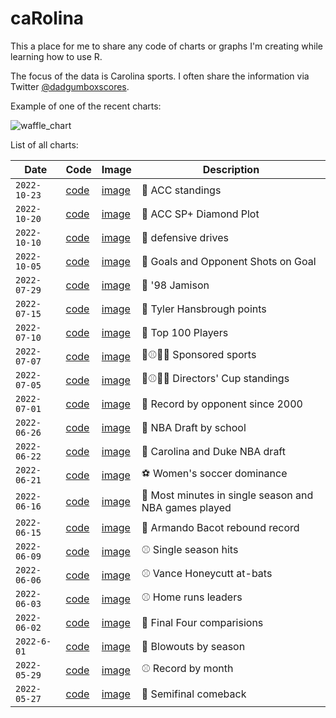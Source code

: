 # caRolina

This a place for me to share any code of charts or graphs I'm creating while learning how to use R. 

The focus of the data is Carolina sports. I often share the information via Twitter [@dadgumboxscores](https://twitter.com/dadgumboxscores). 

Example of one of the recent charts: 

![waffle_chart](https://github.com/gallochris/caRolina/blob/main/2022_06_06/vh.png)


List of all charts: 

| Date         | Code                                                                                                 | Image                                                                                            | Description                                           |
|--------------|------------------------------------------------------------------------------------------------------|--------------------------------------------------------------------------------------------------|-------------------------------------------------------|
| `2022-10-23` | [code](https://github.com/gallochris/caRolina/blob/main/2022_10_23/10_23_2022_acc_chart.R)        | [image](https://github.com/gallochris/caRolina/blob/main/2022_10_23/acc.png)           | 🏈 ACC standings                                   |
| `2022-10-20` | [code](https://github.com/gallochris/caRolina/blob/main/2022_10_20/10_20_2022_sp_rank.R)        | [image](https://github.com/gallochris/caRolina/blob/main/2022_10_20/sp_plot.png)           | 🏈 ACC SP+ Diamond Plot                                   |
| `2022-10-10` | [code](https://github.com/gallochris/caRolina/blob/main/2022_10_10/10_10_2022_fball_drives.R)        | [image](https://github.com/gallochris/caRolina/blob/main/2022_10_10/fball_defense.png)           | 🏈 defensive drives   
| `2022-10-05` | [code](https://github.com/gallochris/caRolina/blob/main/2022_10_05/10_05_22_fockey.r)                | [image](https://github.com/gallochris/caRolina/blob/main/2022_10_05/fockey_chart.png)            | 🏑 Goals and Opponent Shots on Goal                   |
| `2022-07-29` | [code](https://github.com/gallochris/caRolina/blob/main/2022_07_29/07_29_2022_antawn.R)              | [image](https://github.com/gallochris/caRolina/blob/main/2022_07_29/antawn.png)                  | 🏀 '98 Jamison                                        |
| `2022-07-15` | [code](https://github.com/gallochris/caRolina/blob/main/2022_07_15/07_15_22_thans.R)                 | [image](https://github.com/gallochris/caRolina/blob/main/2022_07_15/phans.png)                   | 🏀 Tyler Hansbrough points                            |
| `2022-07-10` | [code](https://github.com/gallochris/caRolina/blob/main/2022_07_10/07_10_22_greats.R)                | [image](https://github.com/gallochris/caRolina/blob/main/2022_07_10/gg.png)                      | 🏀 Top 100 Players                                    |
| `2022-07-07` | [code](https://github.com/gallochris/caRolina/blob/main/2022_07_07/07_07_22_sports_count.R)          | [image](https://github.com/gallochris/caRolina/blob/main/2022_07_07/vs.png)                      | 🏈⚾️🏀🏐 Sponsored sports                             |
| `2022-07-05` | [code](https://github.com/gallochris/caRolina/blob/main/2022_07_05/07_05_22_director_cup.R)          | [image](https://github.com/gallochris/caRolina/blob/main/2022_07_05/cup.png)                     | 🏈⚾️🏀🏐 Directors' Cup standings                     |
| `2022-07-01` | [code](https://github.com/gallochris/caRolina/blob/main/2022_07_01/07_01_22_fball_opponents.R)       | [image](https://github.com/gallochris/caRolina/blob/main/2022_07_01/fball.png)                   | 🏈 Record by opponent since 2000                      |
| `2022-06-26` | [code](https://github.com/gallochris/caRolina/blob/main/2022_06_26/06_26_22_nba_college.R)           | [image](https://github.com/gallochris/caRolina/blob/main/2022_06_26/picks.png)                   | 🏀 NBA Draft by school                                |
| `2022-06-22` | [code](https://github.com/gallochris/caRolina/blob/main/2022_06_22/06_22_22_duke_unc_nba.R)          | [image](https://github.com/gallochris/caRolina/blob/main/2022_06_22/nba_duke_unc.png)            | 🏀 Carolina and Duke NBA draft                        |
| `2022-06-21` | [code](https://github.com/gallochris/caRolina/blob/main/2022_06_21/06_21_22_wsoc.R)                  | [image](https://github.com/gallochris/caRolina/blob/main/2022_06_21/wsoc.png)                    | ⚽️ Women's soccer dominance                           |
| `2022-06-16` | [code](https://github.com/gallochris/caRolina/blob/main/2022_06_16/06_16_22_minutes.R)               | [image](https://github.com/gallochris/caRolina/blob/main/2022_06_16/minutes.png)                 | 🏀 Most minutes in single season and NBA games played |
| `2022-06-15` | [code](https://github.com/gallochris/caRolina/blob/main/2022_06_15/06_15_22_mando.R)                 | [image](https://github.com/gallochris/caRolina/blob/main/2022_06_15/big_mando.png)               | 🏀 Armando Bacot rebound record                       |
| `2022-06-09` | [code](https://github.com/gallochris/caRolina/blob/main/2022_06_09/06_09_22_hits.R)                  | [image](https://github.com/gallochris/caRolina/blob/main/2022_06_09/hits_table.png)              | ⚾️ Single season hits                                 |
| `2022-06-06` | [code](https://github.com/gallochris/caRolina/blob/main/2022_06_06/06_06_2022_vh.R)                  | [image](https://github.com/gallochris/caRolina/blob/main/2022_06_06/vh.png)                      | ⚾️ Vance Honeycutt at-bats                            |
| `2022-06-03` | [code](https://github.com/gallochris/caRolina/blob/main/2022_06_03/06_03_22_unc_homers.R)            | [image](https://github.com/gallochris/caRolina/blob/main/2022_06_03/dingers.png)                 | ⚾️ Home runs leaders                                  |
| `2022-06-02` | [code](https://github.com/gallochris/caRolina/blob/main/2022_06_02/06_02_22_unc_ff_teams.R)          | [image](https://github.com/gallochris/caRolina/blob/main/2022_06_02/ff_table.png)                | 🏀 Final Four comparisions                            |
| `2022-6-01`  | [code](https://github.com/gallochris/caRolina/blob/main/2022_06_01/05_26_22_unc_wins.R)              | [image](https://github.com/gallochris/caRolina/blob/main/2022_06_01/blowout_chart.png)           | 🏀 Blowouts by season                                 |
| `2022-05-29` | [code](https://github.com/gallochris/caRolina/blob/main/2022_05_29/05_29_22_unc_baseball.R)          | [image](https://github.com/gallochris/caRolina/blob/main/2022_05_29/uncbaseball_record_diff.png) | ⚾️ Record by month                                    |
| `2022-05-27` | [code](https://github.com/gallochris/caRolina/blob/main/2022_05_27/2022_05_27_uncwlax_ff_comeback.R) | [image](https://github.com/gallochris/caRolina/blob/main/2022_05_27/uncwlax.png)                 | 🥍 Semifinal comeback                                 |

